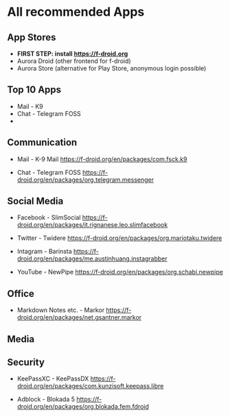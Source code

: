 # All recommended Apps

## App Stores

- **FIRST STEP: install https://f-droid.org**
- Aurora Droid (other frontend for f-droid)
- Aurora Store (alternative for Play Store, anonymous login possible)


## Top 10 Apps

- Mail - K9
- Chat - Telegram FOSS
- 

## Communication

- Mail - K-9 Mail
https://f-droid.org/en/packages/com.fsck.k9

- Chat - Telegram FOSS
https://f-droid.org/en/packages/org.telegram.messenger


## Social Media

- Facebook - SlimSocial
https://f-droid.org/en/packages/it.rignanese.leo.slimfacebook

- Twitter - Twidere
https://f-droid.org/en/packages/org.mariotaku.twidere

- Intagram - Barinsta
https://f-droid.org/en/packages/me.austinhuang.instagrabber

- YouTube - NewPipe
https://f-droid.org/en/packages/org.schabi.newpipe


## Office
- Markdown Notes etc. - Markor
https://f-droid.org/en/packages/net.gsantner.markor


## Media

## Security

- KeePassXC - KeePassDX
https://f-droid.org/en/packages/com.kunzisoft.keepass.libre

- Adblock - Blokada 5
https://f-droid.org/en/packages/org.blokada.fem.fdroid



